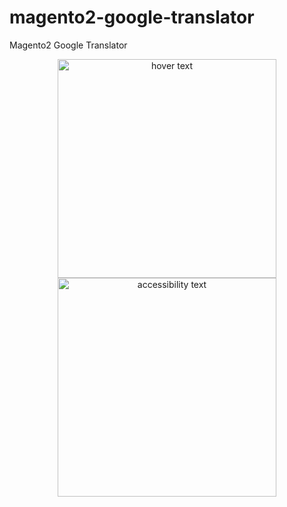 # magento2-google-translator
Magento2 Google Translator





<p align="center">
  <img src="https://github.com/ansarhusain7/magento2-google-translator/blob/master/config.png" width="350" title="hover text">
  <img src="https://github.com/ansarhusain7/magento2-google-translator/blob/master/frontend.png" width="350" alt="accessibility text">
</p>
